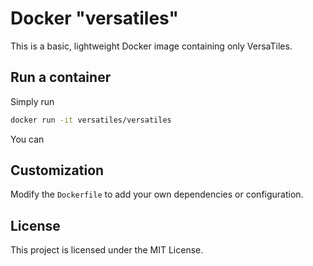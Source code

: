 # Docker "versatiles"

This is a basic, lightweight Docker image containing only VersaTiles.


## Run a container

Simply run
```sh
docker run -it versatiles/versatiles
```

You can

## Customization

Modify the `Dockerfile` to add your own dependencies or configuration.

## License

This project is licensed under the MIT License.